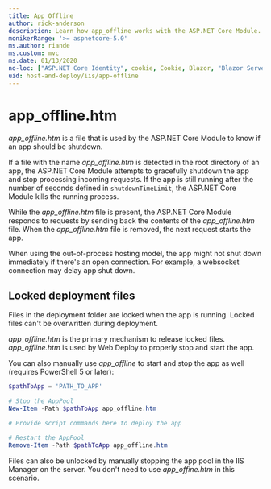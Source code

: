 ```yaml
---
title: App Offline
author: rick-anderson
description: Learn how app_offline works with the ASP.NET Core Module.
monikerRange: '>= aspnetcore-5.0'
ms.author: riande
ms.custom: mvc
ms.date: 01/13/2020
no-loc: ["ASP.NET Core Identity", cookie, Cookie, Blazor, "Blazor Server", "Blazor WebAssembly", "Identity", "Let's Encrypt", Razor, SignalR]
uid: host-and-deploy/iis/app-offline
---
```


# app_offline.htm

*app_offline.htm* is a file that is used by the ASP.NET Core Module to know if an app should be shutdown. 

If a file with the name *app_offline.htm* is detected in the root directory of an app, the ASP.NET Core Module attempts to gracefully shutdown the app and stop processing incoming requests. If the app is still running after the number of seconds defined in `shutdownTimeLimit`, the ASP.NET Core Module kills the running process.

While the *app_offline.htm* file is present, the ASP.NET Core Module responds to requests by sending back the contents of the *app_offline.htm* file. When the *app_offline.htm* file is removed, the next request starts the app.

When using the out-of-process hosting model, the app might not shut down immediately if there's an open connection. For example, a websocket connection may delay app shut down.

## Locked deployment files

Files in the deployment folder are locked when the app is running. Locked files can't be overwritten during deployment.

*app_offline.htm* is the primary mechanism to release locked files. *app_offline.htm* is used by Web Deploy to properly stop and start the app.

You can also manually use *app_offline* to start and stop the app as well (requires PowerShell 5 or later):

  ```powershell
  $pathToApp = 'PATH_TO_APP'

  # Stop the AppPool
  New-Item -Path $pathToApp app_offline.htm

  # Provide script commands here to deploy the app

  # Restart the AppPool
  Remove-Item -Path $pathToApp app_offline.htm

  ```

Files can also be unlocked by manually stopping the app pool in the IIS Manager on the server. You don't need to use *app_offine.htm* in this scenario.
